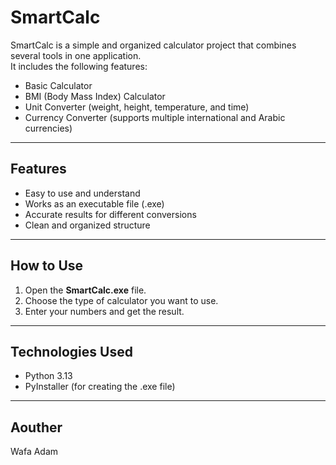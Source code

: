# SmartCalc

SmartCalc is a simple and organized calculator project that combines several tools in one application.  
It includes the following features:

- Basic Calculator  
- BMI (Body Mass Index) Calculator  
- Unit Converter (weight, height, temperature, and time)  
- Currency Converter (supports multiple international and Arabic currencies)

---

## Features
- Easy to use and understand  
- Works as an executable file (.exe)  
- Accurate results for different conversions  
- Clean and organized structure

---

## How to Use
1. Open the **SmartCalc.exe** file.  
2. Choose the type of calculator you want to use.  
3. Enter your numbers and get the result.  

---

## Technologies Used
- Python 3.13  
- PyInstaller (for creating the .exe file)

---

## Aouther
Wafa Adam
